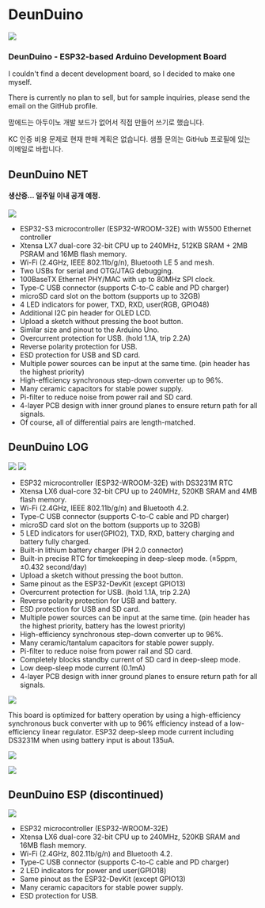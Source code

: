 # DeunDuino
![](./images/DD_Main.png)

### DeunDuino - ESP32-based Arduino Development Board
I couldn't find a decent development board, so I decided to make one myself.

There is currently no plan to sell, but for sample inquiries, please send the email on the GitHub profile.

맘에드는 아두이노 개발 보드가 없어서 직접 만들어 쓰기로 했습니다.

KC 인증 비용 문제로 현재 판매 계획은 없습니다. 샘플 문의는 GitHub 프로필에 있는 이메일로 바랍니다.



## DeunDuino NET
#### 생산중... 일주일 이내 공개 예정.
![](./images/DD_NET_3D.png)

- ESP32-S3 microcontroller (ESP32-WROOM-32E) with W5500 Ethernet controller
- Xtensa LX7 dual-core 32-bit CPU up to 240MHz, 512KB SRAM + 2MB PSRAM and 16MB flash memory.
- Wi-Fi (2.4GHz, IEEE 802.11b/g/n), Bluetooth LE 5 and mesh.
- Two USBs for serial and OTG/JTAG debugging.
- 100BaseTX Ethernet PHY/MAC with up to 80MHz SPI clock.
- Type-C USB connector (supports C-to-C cable and PD charger)
- microSD card slot on the bottom (supports up to 32GB)
- 4 LED indicators for power, TXD, RXD, user(RGB, GPIO48)
- Additional I2C pin header for OLED LCD.
- Upload a sketch without pressing the boot button.
- Similar size and pinout to the Arduino Uno.
- Overcurrent protection for USB. (hold 1.1A, trip 2.2A)
- Reverse polarity protection for USB.
- ESD protection for USB and SD card.
- Multiple power sources can be input at the same time. (pin header has the highest priority)
- High-efficiency synchronous step-down converter up to 96%.
- Many ceramic capacitors for stable power supply.
- Pi-filter to reduce noise from power rail and SD card.
- 4-layer PCB design with inner ground planes to ensure return path for all signals.
- Of course, all of differential pairs are length-matched.



## DeunDuino LOG
![](./images/DD_LOG_1.png)
![](./images/DD_LOG_2.png)

- ESP32 microcontroller (ESP32-WROOM-32E) with DS3231M RTC
- Xtensa LX6 dual-core 32-bit CPU up to 240MHz, 520KB SRAM and 4MB flash memory.
- Wi-Fi (2.4GHz, IEEE 802.11b/g/n) and Bluetooth 4.2.
- Type-C USB connector (supports C-to-C cable and PD charger)
- microSD card slot on the bottom (supports up to 32GB)
- 5 LED indicators for user(GPIO2), TXD, RXD, battery charging and battery fully charged.
- Built-in lithium battery charger (PH 2.0 connector)
- Built-in precise RTC for timekeeping in deep-sleep mode. (±5ppm, ±0.432 second/day)
- Upload a sketch without pressing the boot button.
- Same pinout as the ESP32-DevKit (except GPIO13)
- Overcurrent protection for USB. (hold 1.1A, trip 2.2A)
- Reverse polarity protection for USB and battery.
- ESD protection for USB and SD card.
- Multiple power sources can be input at the same time. (pin header has the highest priority, battery has the lowest priority)
- High-efficiency synchronous step-down converter up to 96%.
- Many ceramic/tantalum capacitors for stable power supply.
- Pi-filter to reduce noise from power rail and SD card.
- Completely blocks standby current of SD card in deep-sleep mode.
- Low deep-sleep mode current (0.1mA)
- 4-layer PCB design with inner ground planes to ensure return path for all signals.

![](./images/DD_LOG_RevA_Artwork.png)

This board is optimized for battery operation by using a high-efficiency synchronous buck converter with up to 96% efficiency instead of a low-efficiency linear regulator.
ESP32 deep-sleep mode current including DS3231M when using battery input is about 135uA.

![](./images/DD_LOG_Efficiency.png)

![](./images/DD_LOG_Thermal.png)



## DeunDuino ESP (discontinued)
![](./images/DD_ESP.png)

- ESP32 microcontroller (ESP32-WROOM-32E)
- Xtensa LX6 dual-core 32-bit CPU up to 240MHz, 520KB SRAM and 16MB flash memory.
- Wi-Fi (2.4GHz, 802.11b/g/n) and Bluetooth 4.2.
- Type-C USB connector (supports C-to-C cable and PD charger)
- 2 LED indicators for power and user(GPIO18)
- Same pinout as the ESP32-DevKit (except GPIO13)
- Many ceramic capacitors for stable power supply.
- ESD protection for USB.
